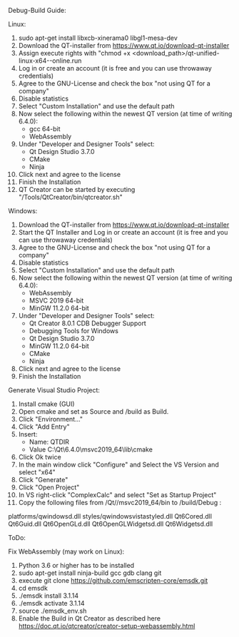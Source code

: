 Debug-Build Guide:

Linux:

1. sudo apt-get install libxcb-xinerama0 libgl1-mesa-dev
2. Download the QT-installer from https://www.qt.io/download-qt-installer
3. Assign execute rights with "chmod +x <download_path>/qt-unified-linux-x64-<version>-online.run
4. Log in or create an account (it is free and you can use throwaway credentials)
5. Agree to the GNU-License and check the box "not using QT for a company"
6. Disable statistics
7. Select "Custom Installation" and use the default path
8. Now select the following within the newest QT version (at time of writing 6.4.0):
    * gcc 64-bit
    * WebAssembly
9. Under "Developer and Designer Tools" select:
    * Qt Design Studio 3.7.0
    * CMake
    * Ninja
10. Click next and agree to the license
11. Finish the Installation
12. QT Creator can be started by executing "<Qt-install-Dir>/Tools/QtCreator/bin/qtcreator.sh"

Windows:

1. Download the QT-installer from https://www.qt.io/download-qt-installer
2. Start the QT Installer and Log in or create an account (it is free and you can use throwaway credentials)
3. Agree to the GNU-License and check the box "not using QT for a company"
4. Disable statistics
5. Select "Custom Installation" and use the default path
6. Now select the following within the newest QT version (at time of writing 6.4.0):
    * WebAssembly
    * MSVC 2019 64-bit
    * MinGW 11.2.0 64-bit
7. Under "Developer and Designer Tools" select:
    * Qt Creator 8.0.1 CDB Debugger Support
    * Debugging Tools for Windows
    * Qt Design Studio 3.7.0
    * MinGW 11.2.0 64-bit
    * CMake
    * Ninja
8. Click next and agree to the license
9. Finish the Installation

Generate Visual Studio Project:

1. Install cmake (GUI)
2. Open cmake and set <Project-Path> as Source and <Project-Path>/build as Build.
3. Click "Environment..."
4. Click "Add Entry"
5. Insert:
    * Name: QTDIR
    * Value C:\Qt\6.4.0\msvc2019_64\lib\cmake
6. Click Ok twice
3. In the main window click "Configure" and Select the VS Version and select "x64"
4. Click "Generate"
5. Click "Open Project"
6. In VS right-click "ComplexCalc" and select "Set as Startup Project"
7. Copy the following files from <Install-Dir>/Qt/<Version>/msvc2019_64/bin to <Project-Path>/build/Debug :

platforms/qwindowsd.dll
styles/qwindowsvistastyled.dll
Qt6Cored.dll
Qt6Guid.dll
Qt6OpenGLd.dll
Qt6OpenGLWidgetsd.dll
Qt6Widgetsd.dll

ToDo:

Fix WebAssembly (may work on Linux):

1. Python 3.6 or higher has to be installed
2. sudo apt-get install ninja-build gcc gdb clang git
3. execute git clone https://github.com/emscripten-core/emsdk.git
4. cd emsdk
5. ./emsdk install 3.1.14
6. ./emsdk activate 3.1.14
7. source ./emsdk_env.sh
8. Enable the Build in Qt Creator as described here https://doc.qt.io/qtcreator/creator-setup-webassembly.html
